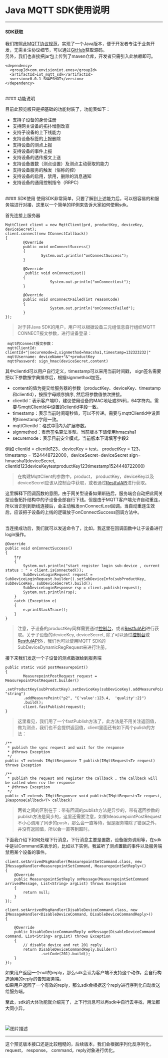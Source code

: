 # Java MQTT SDK使用说明

----

#### SDK获取

​​我们按照此[MQTT协议规范](https://dev.envisioncn.com/devportal/index.html#/166/57baab5ed3eb4806104b045d/doccenter/DeviceConnection2.0/ZH/4@%E6%93%8D%E4%BD%9C%E6%8C%87%E5%8D%97/11@%E8%AE%BE%E5%A4%87%E7%AB%AF%E5%BC%80%E5%8F%91%E6%8C%87%E5%8D%97/2@SDK%E8%AE%BE%E5%A4%87%E7%AB%AF%E5%8D%8F%E8%AE%AE.md)，实现了一个Java版本，便于开发者专注于业务开发，无需关注协议细节，可以通过[GitHub](http://https://github.com/EnvisionIot/enos-iot-mqtt-java-sdk)获取源码。
<br/>
另外，我们也直接把jar包上传到了maven仓库，开发者只需引入此依赖即可。

```
<dependency>
  <groupId>com.envisioniot.enos</groupId>
  <artifactId>iot_mqtt_sdk</artifactId>
  <version>0.0.1-SNAPSHOT</version>
</dependency>
```
<br/>
#### 功能说明

目前此预览版只是把基础的功能封装了，功能表如下：

- 支持子设备的身份注册
- 支持网关设备的拓扑增删改查
- 支持子设备的上下线能力
- 支持设备标签的上报删除
- 支持设备的测点上报
- 支持设备的事件上报
- 支持设备的透传报文上送
- 支持设备置数（测点设置）及测点主动获取的能力
- 支持设备服务的触发（俗称的控）
- 支持设备的启用，禁用，删除的消息通知
- 支持设备的通用控制指令（RRPC）

<br/>
#### SDK使用
使用SDK非常简单，只要了解到上述能力后，可以很容易的和服务端进行对接，这里以一个简单的样例来告诉大家如何使用sdk。
<br/>

首先连接上服务器

```
MqttClient client = new MqttClient(prd, productKey, deviceKey, deviceSecret);
client.connect(new IConnectCallback()
{
        @Override
        public void onConnectSuccess()
        {
                System.out.println("onConnectSuccess");
        }

        @Override
         public void onConnectLost()
        {
                    System.out.println("onConnectLost");
        }

        @Override
        public void onConnectFailed(int reasonCode)
        {
                    System.out.println("onConnectFailed");
        }
});
```
> 对于非Java SDK的用户，用户可以根据设备三元组信息自行组织MQTT CONNECT报文参数，进行设备登录：

 ```
  mqtt的Connect报文参数：
  mqttClientId: clientId+"|securemode=2,signmethod=hmacsha1,timestamp=132323232|"
  mqttUsername: deviceName+"&"+productKey
  mqttPassword: sign_hmac(deviceSecret,content)
 ```
其中clientId可以用户自行定义，timestamp可以采用当前时间戳，
sign签名需要把以下参数按字典排序后，根据signmethod加签。

* content的值为提交给服务器的参数（productKey、deviceKey、timestamp和clientId），按照字母顺序排序, 然后将参数值依次拼接。
* clientId：表示客户端ID，建议使用设备的MAC地址或SN码，64字符内。需要与mqttClientId中设置的clientId字段一致。
* timestamp：表示当前时间毫秒值，可以不传递。需要与mqttClientId中设置的timestamp字段一致。
* mqttClientId：格式中||内为扩展参数。
* signmethod：表示签名算法类型。当前版本下请使用hmacsha1
* securemode：表示目前安全模式，当前版本下请填写字段2

例如 clientId = clientId123，deviceKey = test， productKey = 123， timestamp = 1524448722000，deviceSecret=deviceSecret
sign= hmacsha1(deviceSecret, clientId123deviceKeytestproductKey123timestamp1524448722000)

> 在构建MqttClient的参数中，product， productKey，deviceKey以及deviceSecret应该从控制台中获取，或者通过[RestfulAPI](http://tapd.oa.com)进行获取。

这里解释下回调函数的意图，由于网关型设备如果断链后，服务端会自动把此网关型设备拓扑结构中的子设备全部自行下线。但是由于MQTT客户端允许自动重连，所以当识别到断线连接后，会主动触发onConnectLost回调。当自动重连生效后，应该把子设备的上线的逻辑放于onConnectSuccess回调方法中。

<br/>
当连接成功后，我们就可以发送命令了，比如，我这里在回调函数中让子设备进行login操作。

```
@Override
public void onConnectSuccess()
{
    try
    {
        System.out.println("start register login sub-device , current status : " + client.isConnected());
        SubDeviceLoginRequest request = SubDeviceLoginRequest.builder().setSubDeviceInfo(subProductKey, subDeviceKey, subDeviceSecret).build();
        SubDeviceLoginResponse rsp = client.publish(request);
        System.out.println(rsp);
    }
    catch (Exception e)
    {
        e.printStackTrace();
    }
}
```


> 注意，子设备的productKey同样需要通过[控制台](http://tapd.oa.com)，或者[RestfulAPI](http://tapd.oa.com)进行获取。关于子设备的deviceKey, deviceSecret, 除了可以通过[控制台](http://tapd.oa.com)或[RestfulAPI](http://tapd.oa.com)外，我们也可以使用MQTT SDK的SubDeviceDynamicRegRequest来进行注册。

接下来我们发送一个子设备的测点数据给到服务端

```
public static void postMeasurepoint()
{
	    MeasurepointPostRequest request = MeasurepointPostRequest.builder()
	    .setProductKey(subProductKey).setDeviceKey(subDeviceKey).addMeasurePoint("p1", "string")
	    .addMeasurePoint("p2", "{'value':123.4,  'quality':2}")
	    .build();
	    client.fastPublish(request);
}
```
> 这里看见，我们用了一个fastPublish方法了，此方法是不用关注返回值，做为测点，我们也不会提供返回值，client里面还有如下两个pulish的方法：

```
/**
 * publish the sync request and wait for the response
 * @throws Exception
 */
public <T extends IMqttResponse> T publish(IMqttRequest<T> request) throws Exception

/**
 * publish the request and register the callback , the callback will be called when rcv the response
 * @throws Exception
 */
public <T extends IMqttResponse> void publish(IMqttRequest<T> request, IResponseCallback<T> callback)
```

> 两者之间的区别在于：带有回调的publish方法是异步的，带有返回参数的publish方法是同步的，这里还需要注意，如果MeasurepointPostRequest不小心调用了同步的push，那么会一直等待，但是服务端除了错误之外，并没有返回值，所以会一直等到超时。

下面我介绍下如何处理下行消息，下行消息主要是置数，设备服务调用等，在sdk中是以Command来表示的，比如以下实例，我监听了测点置数的事件以及服务端禁用某个设备的事件。


```
client.setArrivedMsgHandler(MeasurepointSetCommand.class, new IMessageHandler<MeasurepointSetCommand, MeasurepointSetReply>()
{
    @Override
    public MeasurepointSetReply onMessage(MeasurepointSetCommand arrivedMessage, List<String> argList) throws Exception
    {
        return null;
    }
});

client.setArrivedMsgHandler(DisableDeviceCommand.class, new IMessageHandler<DisableDeviceCommand, DisableDeviceCommandReply>()
{

    @Override
    public DisableDeviceCommandReply onMessage(DisableDeviceCommand command, List<String> argList) throws Exception
    {
        // disable device and ret 201 reply
      	return DisableDeviceCommandReply.builder()
				.setCode(201).build();
    }
});
```

如果用户返回一个null的reply，那么sdk会认为客户端不支持这个动作，会自行构造通用的reply的告知服务端。
<br/>
如果用户返回了一个有效的reply，那么sdk会根据这个reply进行序列化自动发送给服务端。

至此，sdk的大体功能就介绍完了，上下行消息可以再sdk中自行去寻找，用法都大同小异。

<br/>

![图片描述](/tfl/captures/2018-08/tapd_20716331_base64_1534760042_26.png)


----------
这个预览版本接口还是比较粗糙的，后续版本，我们会根据序列化反序列化，request， response， command，reply对象进行优化。







